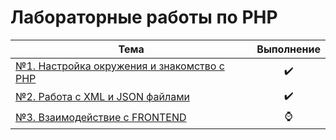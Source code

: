 # Лабораторные работы по PHP
| Тема | Выполнение |
| --------|---------|
| [№1. Настройка окружения и знакомство с PHP](https://github.com/vitaliynester/PHPCourse/tree/master/Lab1) |<div style="text-align:center">✔️️</div>||
| [№2. Работа с XML и JSON файлами](https://github.com/vitaliynester/PHPCourse/tree/master/Lab2) |<div style="text-align:center">✔️️️</div>||
| [№3. Взаимодействие с FRONTEND](https://github.com/vitaliynester/PHPCourse/tree/master/Lab3) |<div style="text-align:center">⌚️</div>||
